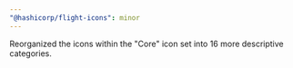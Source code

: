 ```yaml
---
"@hashicorp/flight-icons": minor
---
```


Reorganized the icons within the "Core" icon set into 16 more descriptive categories.
